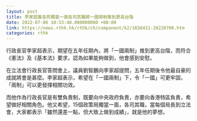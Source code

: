 ```yaml
---
layout: post
title: 李家超冀各局獨當一面各司其職將一國兩制推到更高台階
date: 2022-07-06 10:53:48.000000000 +08:00
link: https://news.rthk.hk/rthk/ch/component/k2/1656411-20220706.htm
categories: rthk
---
```


行政長官李家超表示，期望在五年任期內，將「一國兩制」推到更高台階，而符合《憲法》及《基本法》要求，認為如果能夠做到，他會感到安慰。

在立法會行政長官答問會上，議員劉智鵬向李家超提問，五年任期後令他最自豪的成就將會是甚麼。李家超表示，希望在「一國兩制」下，令「一國」可更牢固，「兩制」可以更發揮相關功效。

而他作為行政長官是有雙負責制，既要向中央政府負責，亦要向香港特區負責，希望做好相關角色。他又希望，15個政策局獨當一面，各司其職，當每個局長到立法會，大家都表示「雖然還差一點，但大致上做到成績」，就是他的夢想。
